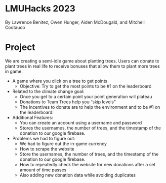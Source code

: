 # LMUHacks 2023
By Lawrence Benitez, Owen Hunger, Aiden McDougald, and Mitchell Cootauco

# Project
We are creating a semi-idle game about planting trees.  Users can donate to plant trees in real life to receive bonuses that allow them to plant more trees in game.


- A game where you click on a tree to get points 
  - Objective: Try to get the most points to be #1 on the leaderboard
- Related to the climate change goal:
  - Once you get to a certain point your point generation will plateau 
  - Donations to Team Trees help you “skip levels”
  - The incentives to donate are to help the environment and to be #1 on the leaderboard
- Additional Features:
  - You can create an account using a username and password
  - Stores the usernames, the number of trees, and the timestamp of the donation to our google firebase.
- Problems we had to figure out:
  - We had to figure out the in-game currency 
  - How to scrape the website
  - Store the usernames, the number of trees, and the timestamp of the donation to our google firebase.
  - How to repeatedly check the website for new donations  after a set amount of time passes
   - Also adding new donation data while avoiding duplicates
